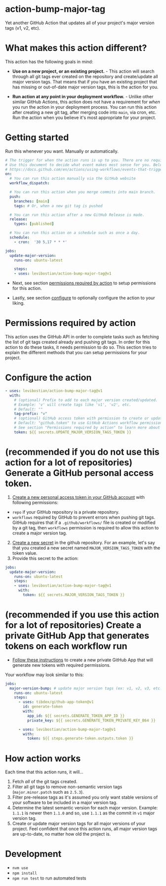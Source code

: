 # action-bump-major-tag

Yet another GitHub Action that updates all of your project's major version tags (v1, v2, etc). 

# What makes this action different? 

This action has the following goals in mind: 

* **Use on a new project, or an existing project.** - This action will search through all git tags ever created on the repository and create/update all major version tags. That means that if you have an existing project that has missing or out-of-date major version tags, this is the action for you. 

* **Run action at any point in your deployment workflow.** - Unlike other similar GitHub Actions, this action does not have a requirement for *when* you run the action in your deployment process. You can run this action after creating a new git tag, after merging code into `main`, via cron, etc. Run the action when you believe it's most appropriate for your project. 

# Getting started

Run this whenever you want. Manually or automatically. 

```yaml
# The trigger for when the action runs is up to you. There are no requirements for *when* you run this action. 
# Use this document to decide what event makes most sense for you. Below we also include some examples. 
# https://docs.github.com/en/actions/using-workflows/events-that-trigger-workflows#available-events
on:
  # You can run this action manually via the GitHub website 
  workflow_dispatch:

  # You can run this action when you merge commits into main branch. 
  push: 
    branches: [main] 
    tags: # Or, when a new git tag is pushed 

  # You can run this action after a new GitHub Release is made. 
  release: 
    types: [published]

  # You can run this action on a schedule such as once a day. 
  schedule:
    - cron:  '30 5,17 * * *'  

jobs:
  update-major-version:
    runs-on: ubuntu-latest     

    steps: 
    - uses: levibostian/action-bump-major-tag@v1
```

* Next, see section [permissions required by action](#permissions-required-by-action) to setup permissions for this action. 

* Lastly, see section [configure](#configure-the-action) to optionally configure the action to your liking. 

# Permissions required by action 

This action uses the GitHub API in order to complete tasks such as fetching the list of git tags created already and pushing git tags. In order for this action to do these tasks, it needs permission to do so. This section tries to explain the different methods that you can setup permissions for your project. 

# Configure the action 

```yml
- uses: levibostian/action-bump-major-tag@v1
  with:
    # (optional) Prefix to add to each major version created/updated. 
    # Example: 'v' will create tags like 'v1', 'v2', etc.
    # Default: ""
    tag-prefix: "v" 
    # (optional) GitHub access token with permission to create or update git tags on the repository. 
    # Default: "github.token" to use GitHub Actions workflow permissions. 
    # See section "Permissions required by action" to learn more about how to setup permission for your project. 
    token: ${{ secrets.UPDATE_MAJOR_VERSION_TAGS_TOKEN }} 
```

# (recommended if you do not use this action for a lot of repositories) Generate a GitHub personal access token. 

1. [Create a new personal access token in your GitHub account](https://docs.github.com/en/authentication/keeping-your-account-and-data-secure/managing-your-personal-access-tokens) with following permissions: 
* `repo` if your GitHub repository is a private repository. 
* `workflows` required by GitHub to prevent errors when pushing git tags. GitHub requires that if a `.github/workflows/` file is created or modified by a git tag, then `workflows` permission is required to allow this action to create a major version tag. 

2. [Create a new secret](https://docs.github.com/en/actions/security-guides/using-secrets-in-github-actions#creating-secrets-for-a-repository) in the github repository. For an example, let's say that you created a new secret named `MAJOR_VERSION_TAGS_TOKEN` with the token value. 
3. Provide this secret to the action:
```yml
jobs:
  update-major-version:
    runs-on: ubuntu-latest 
    steps: 
    - uses: levibostian/action-bump-major-tag@v1
      with:
        token: ${{ secrets.MAJOR_VERSION_TAGS_TOKEN }}
```

# (recommended if you use this action for a lot of repositories) Create a private GitHub App that generates tokens on each workflow run

* [Follow these instructions](https://github.com/peter-evans/create-pull-request/blob/main/docs/concepts-guidelines.md#authenticating-with-github-app-generated-tokens) to create a new private GitHub App that will generate new tokens with required permissions. 

Your workflow may look similar to this: 

```yml
jobs:
  major-version-bump: # update major version tags (ex: v1, v2, v3, etc.)
    runs-on: ubuntu-latest
    steps:
      - uses: tibdex/github-app-token@v1
        id: generate-token
        with:
          app_id: ${{ secrets.GENERATE_TOKEN_APP_ID }}
          private_key: ${{ secrets.GENERATE_TOKEN_PRIVATE_KEY_B64 }}

      - uses: levibostian/action-bump-major-tag@v1
        with:
          token: ${{ steps.generate-token.outputs.token }}
```

# How action works 

Each time that this action runs, it will...
1. Fetch *all* of the git tags created. 
2. Filter all git tags to remove non-semantic version tags (`major.minor.patch` such as `2.5.3`). 
3. Filter pre-release tags as it's assumed you only want stable versions of your software to be included in a major version tag. 
4. Determine the latest semantic version for each major version. Example: `1.1.1` is newer then `1.1.0` and so, use `1.1.1` as the commit in `v1` major version tag. 
5. Create or update major version tags for all major versions of your project. Feel confident that once this action runs, all major version tags are up-to-date, no matter how old the project is. 

# Development

- `nvm use`
- `npm install`
- `npm run test` to run automated tests
